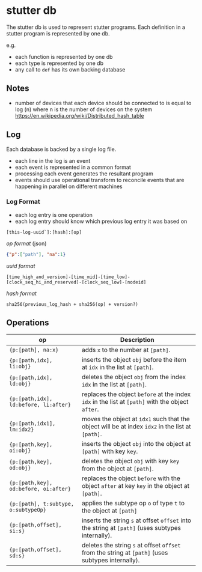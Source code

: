 # stutter db

The stutter db is used to represent stutter programs. Each definition in a stutter program is represented by one db.

e.g.
- each function is represented by one db
- each type is represented by one db
- any call to `def` has its own backing database

## Notes
- number of devices that each device should be connected to is equal to log (n) where n is the number of devices on the system
https://en.wikipedia.org/wiki/Distributed_hash_table

## Log

Each database is backed by a single log file.
- each line in the log is an event
- each event is represented in a common format
- processing each event generates the resultant program
- events should use operational transform to reconcile events that are happening in parallel on different machines

### Log Format
- each log entry is one operation
- each log entry should know which previous log entry it was based on
```
[this-log-uuid`]:[hash]:[op]
```

*op format* (json)
```json
{"p":["path"], "na":1}
```

*uuid format*
```
[time_high_and_version]-[time_mid]-[time_low]-[clock_seq_hi_and_reserved]-[clock_seq_low]-[nodeid]
```

*hash format*
```
sha256(previous_log_hash + sha256(op) + version?)
```

## Operations
op                                    | Description
---------------------------------------|-------------------------------------
`{p:[path], na:x}`                     | adds `x` to the number at `[path]`.
`{p:[path,idx], li:obj}`               | inserts the object `obj` before the item at `idx` in the list at `[path]`.
`{p:[path,idx], ld:obj}`               | deletes the object `obj` from the index `idx` in the list at `[path]`.
`{p:[path,idx], ld:before, li:after}`  | replaces the object `before` at the index `idx` in the list at `[path]` with the object `after`.
`{p:[path,idx1], lm:idx2}`             | moves the object at `idx1` such that the object will be at index `idx2` in the list at `[path]`.
`{p:[path,key], oi:obj}`               | inserts the object `obj` into the object at `[path]` with key `key`.
`{p:[path,key], od:obj}`               | deletes the object `obj` with key `key` from the object at `[path]`.
`{p:[path,key], od:before, oi:after}`  | replaces the object `before` with the object `after` at key `key` in the object at `[path]`.
`{p:[path], t:subtype, o:subtypeOp}`   | applies the subtype op `o` of type `t` to the object at `[path]`
`{p:[path,offset], si:s}`              | inserts the string `s` at offset `offset` into the string at `[path]` (uses subtypes internally).
`{p:[path,offset], sd:s}`              | deletes the string `s` at offset `offset` from the string at `[path]` (uses subtypes internally).
